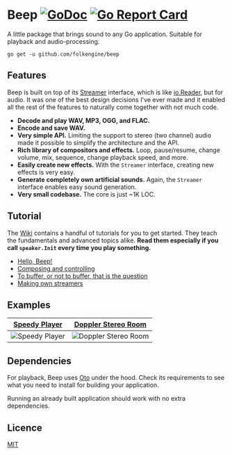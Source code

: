 # Beep [![GoDoc](https://godoc.org/github.com/folkengine/beep?status.svg)](https://godoc.org/github.com/folkengine/beep) [![Go Report Card](https://goreportcard.com/badge/github.com/folkengine/beep)](https://goreportcard.com/report/github.com/folkengine/beep)

A little package that brings sound to any Go application. Suitable for playback and audio-processing.

```
go get -u github.com/folkengine/beep
```

## Features

Beep is built on top of its [Streamer](https://godoc.org/github.com/folkengine/beep#Streamer) interface, which is like [io.Reader](https://golang.org/pkg/io/#Reader), but for audio. It was one of the best design decisions I've ever made and it enabled all the rest of the features to naturally come together with not much code.

- **Decode and play WAV, MP3, OGG, and FLAC.**
- **Encode and save WAV.**
- **Very simple API.** Limiting the support to stereo (two channel) audio made it possible to simplify the architecture and the API.
- **Rich library of compositors and effects.** Loop, pause/resume, change volume, mix, sequence, change playback speed, and more.
- **Easily create new effects.** With the `Streamer` interface, creating new effects is very easy.
- **Generate completely own artificial sounds.** Again, the `Streamer` interface enables easy sound generation.
- **Very small codebase.** The core is just ~1K LOC.

## Tutorial

The [Wiki](https://github.com/folkengine/beep/wiki) contains a handful of tutorials for you to get started. They teach the fundamentals and advanced topics alike. **Read them especially if you call `speaker.Init` every time you play something.**

- [Hello, Beep!](https://github.com/folkengine/beep/wiki/Hello,-Beep!)
- [Composing and controlling](https://github.com/folkengine/beep/wiki/Composing-and-controlling)
- [To buffer, or not to buffer, that is the question](https://github.com/folkengine/beep/wiki/To-buffer,-or-not-to-buffer,-that-is-the-question)
- [Making own streamers](https://github.com/folkengine/beep/wiki/Making-own-streamers)

## Examples

| [Speedy Player](https://github.com/folkengine/beep/tree/master/examples/speedy-player) | [Doppler Stereo Room](https://github.com/folkengine/beep/tree/master/examples/doppler-stereo-room) |
| --- | --- |
| ![Speedy Player](https://github.com/folkengine/beep/blob/master/examples/speedy-player/screenshot.png) | ![Doppler Stereo Room](https://github.com/folkengine/beep/blob/master/examples/doppler-stereo-room/screenshot.png) |

## Dependencies

For playback, Beep uses [Oto](https://github.com/hajimehoshi/oto) under the hood. Check its requirements to see what you need to install for building your application.

Running an already built application should work with no extra dependencies.

## Licence

[MIT](https://github.com/folkengine/beep/blob/master/LICENSE)
